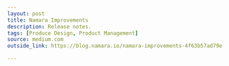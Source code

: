 ```yaml
---
layout: post
title: Namara Improvements
description: Release notes.
tags: [Produce Design, Product Management]
source: medium.com
outside_link: https://blog.namara.io/namara-improvements-4f63b57ad79e

---
```

